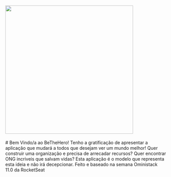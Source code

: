 <h1>
<img alt="" src="https://raw.githubusercontent.com/nicolas-oliveira/images/master/bethehero/bethehero.png" width="400px">
</h1>
# Bem Vindo/a ao BeTheHero!
Tenho a gratificação de apresentar a aplicação que mudará a todos que desejam ver um mundo melhor!
Quer construir uma organização e precisa de arrecadar recursos? 
Quer encontrar ONG incriveis que salvam vidas? 
Esta aplicação é o modelo que representa esta ideia e não irá decepcionar.
Feito e baseado na semana Oministack 11.0 da RocketSeat


